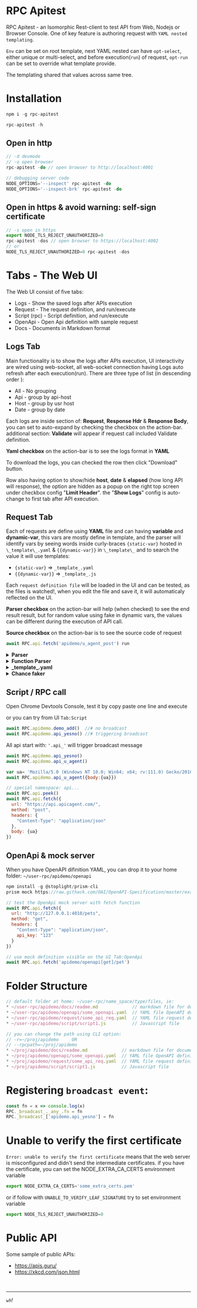 # RPC Apitest

RPC Apitest - an Isomorphic Rest-client to test API from Web, Nodejs or Browser Console. One of key feature is authoring request with `YAML nested templating`.

`Env` can be set on root template, next YAML nested can have `opt-select`, either unique or multi-select, and before execution(`run`) of request, `opt-run` can be set to override what template provide.

The templating shared that values across same tree.

# Installation
```js
npm i -g rpc-apitest

rpc-apitest -h
```
## Open in http  
```js
// -d devmode
// -o open browser
rpc-apitest -do // open browser to http://localhost:4001

// debugging server code
NODE_OPTIONS='--inspect' rpc-apitest -do
NODE_OPTIONS='--inspect-brk' rpc-apitest -do
```

## Open in https & avoid warning: self-sign certificate  
```js
// -s open in https
export NODE_TLS_REJECT_UNAUTHORIZED=0
rpc-apitest -dos // open browser to https://localhost:4002
// or
NODE_TLS_REJECT_UNAUTHORIZED=0 rpc-apitest -dos
```

# Tabs - The Web UI
The Web UI consist of five tabs:
* Logs - Show the saved logs after APIs execution
* Request - The request definition, and run/execute 
* Script (rpc) - Script definition, and run/execute
* OpenApi - Open Api definition with sample request
* Docs - Documents in Markdown format

## Logs Tab
Main functionality is to show the logs after APIs execution, UI interactivity are wired using web-socket, all web-socket connection having Logs auto refresh after each execution(run). There are three type of list (in descending order ): 
* All - No grouping
* Api - group by api-host
* Host - group by usr host
* Date - group by date

Each logs are inside section of: **Request**, **Response Hdr** & **Response Body**, you can set to auto-expand by checking the checkbox on the action-bar. additional section: **Validate** will appear if request call included Validate definition. 

**Yaml checkbox** on the action-bar is to see the logs format in **YAML**

To download the logs, you can checked the row then click "Download" button.

Row also having option to show/hide  **host**, **date** & **elapsed** (how long API will response), the option are hidden as a popup on the right top screen under checkbox config "**Limit Header**". the "**Show Logs**" config is auto-change to first tab after API execution.  

## Request Tab
Each of requests are define using **YAML** file and can having **variable** and **dynamic-var**, this vars are mostly define in template, and the parser will identify vars by seeing words inside curly-braces `{static-var}` hosted in `\_template\_.yaml` & `{{dynamic-var}}` in `\_template\_` and to search the value it will use templates:

* `{static-var}` => `_template_.yaml`
* `{{dynamic-var}}` => `_template_.js`

Each `request definition file` will be loaded in the UI and can be tested, as the files is watched!, when you edit the file and save it, it will automaticaly reflected on the UI.

**Parser checkbox** on the action-bar will help (when checked) to see the end result result, but for random value using fake in dynamic vars, the values can be different during the execution of API call.

**Source checkbox** on the action-bar is to see the source code of request 

```js
await RPC.api.fetch('apidemo/u_agent_post') run
```
<details><summary><b>Parser</b></summary>

## Parser
Capability of RPC-Apitest to interprate specific string rules (world inside curly-braces) as variable and during parsing, some rules having different meaning on how replacement behave: 
### Simple
if the world inside curly-braces contains "strings" chars without dots.
```js
greet: Hello        // _template_.yaml

...
body: {greet}       // request_post.yaml

=> body: Hello      // result
```
### Nested
meaning two-things 1) the definition is nested and want to access specific value, the world inside curly-braces need to reach the nested using "dots" separator -OR- 2) its a simple parser way with result of replacement will be nested.
```js
greet:              // _template_.yaml
  nice: Hi Alice

...
body: {greet.nice}  // request_post.yaml

=> body: Hi Alice

...
body: {greet}       // request_post.yaml

=> body:
     nice: Hi Alice // result
```
### Shorthand `{&}`
Ampersand will denotate the current key, ie: below show how it works during the parser
```js 
greet:              // _template_.yaml
  body: Howdy John

...
body: {greet.&}     // request_post.yaml
~>    {greet.body}

=> body: Howdy John // result
```
### Spread
Basic meaning is to replace the key with the nested values
```js
names:              // _template_.yaml
  first: John
  last: Doe

...
body:               // request_post.yaml
  _1: '{...names}'

=> body:            // result
    first: John
    last: Doe
```
## Inject on specific key
when **the Spread** words contain tilde "~" after it, its a key that need to search and do merged values.
```yaml
_validate: 
  -@:
    id: true
    userId: true
    title: true 
  response:
    200: 'records'

_body~-@:
  userId: false
  body: true

runs:
  validate~1: 
    _1: '{..._validate}'
  validate~2:
    _1: '{..._validate}'
    _2: '{..._body~-@}'

=>
runs:
  validate~1: 
    -@:
      id: true
      userId: true
      title: true 
    response:
      200: 'records'
  validate~2:
    -@:
      id: true
      userId: false
      title: true 
      body: true
    response:
      200: 'records'
```
</details>

<details><summary><b>Function Parser</b></summary>

## Function Parser
Function parser is a special `\_template\_.js` to host functions and it can use inside request as `{{dynamic-var}}`:
```js
module.exports = $ => ({ // _template_.js
  first: _ => rpc()._lib_.chance.first(),
  dtnow: _ => `{greet-ed} ${(new Date()).toISOString()}`,
})

body: {{now}}            // request_post.yaml
=> body: 2023-04-20T07:34:57.092Z
``` 
</details>

<details><summary><b>_template_.yaml</b></summary>

### Example of ROOT `_template_.yaml`
```yaml
baseurl: http://baseurl.com

env:
  dev:
    greet: '{baseurl}/hello from DEV'
  qa: 
    greet: '{baseurl}/hello from QA'
  noreplace: 'no change on vars'

default:
  method: get
  headers:
    Content-Type: application/json

greet: Hi from non ENV
greet-ed: hello

mainurl: '{baseurl}/woo'
date: '{{dtnow}}'
```
### Example after ROOT `_template_.yaml`

```yaml
select:
  w-me:
    me: 'its me'
  s~one:
    greet: howdy one
  s~two:
    greet: howdy two
```
**env:** on the root \_template\_ will determine which var will be taken presedence over regular one. the **Active Env** is visible on the UI as it show on the right-side of **the root \_template\_**. you can see var getting replaced by checking the `Parser` option on action-bar. Example below on `greet` var the posibility of values getting replaced:
```yaml
# env: dev
greet: 'http://baseurl.com/hello from DEV'

# env: qa
greet: 'http://baseurl.com/hello from QA'

# env: noreplace
greet: 'Hi from non ENV'

# select: one
greet: howdy one
``` 
**select:**/(**slc**) if selection is set, it will take precedence over (**env**) as show in last example when select set to **s~one** the greet value change to 'howdy one'. **text with tilde** is identified for unique selection.

**default:** on the root \_template\_ will be used on request definition
```yaml
# test.yaml
url: '{baseurl}/hello'
```
Parsed values:
```yaml
url: 'http://baseurl.com/hello'
headers:
  method: get
  Content-Type: application/json
```
</details>

<details><summary><b>Chance faker</b></summary>

## Chance faker
Built in Function Parser to generate random faker, you can visit [Chance website](https://chancejs.com/)
```js
body: {{chance.address}} // request_post.yaml
=> body: 908 Cezkaw Junction
``` 
Use Chrome Console browser to test `chance faker`
```js
await RPC.api.chance('name')
await RPC.api.chance('address')
await RPC.api.chance('cc', {type: 'mc'})
await RPC.api.chance('cc', {type: 'visa'})
await RPC.api.chance('paragraph', { sentences: 1 })
```
</details>

## Script / RPC call
Open Chrome Devtools Console, test it by copy paste one line and execute

or you can try from UI `Tab:Script` 
```js
await RPC.apidemo.demo_add()  //# no broadcast 
await RPC.apidemo.api_yesno() //# triggering broadcast
```

All api start with: `'.api_'` will trigger broadcast message
```js
await RPC.apidemo.api_yesno()   
await RPC.apidemo.api_u_agent() 

var ua= 'Mozilla/5.0 (Windows NT 10.0; Win64; x64; rv:111.0) Gecko/20100101 Firefox/111.0'
await RPC.apidemo.api_u_agent({body:{ua}})

// special namespace: api...
await RPC.api.peek()
await RPC.api.fetch({
  url: "https://api.apicagent.com/",
  method: "post",
  headers: {
    "Content-Type": "application/json"
  },
  body: {ua}
})
```
## OpenApi & mock server

When you have OpenAPI difinition YAML, you can drop it to your home folder: `~/user-rpc/apidemo/openapi` 
```js
npm install -g @stoplight/prism-cli
prism mock https://raw.githack.com/OAI/OpenAPI-Specification/master/examples/v3.0/petstore.yaml

// test the OpenApi mock server with fetch function
await RPC.api.fetch({
  url: "http://127.0.0.1:4010/pets",
  method: "get",
  headers: {
    "Content-Type": "application/json",
    api_key: "123"
  }
})

// use mock definition visible on the UI Tab:OpenApi
await RPC.api.fetch('apidemo/openapi[get]/pet')
```

# Folder Structure
```js
// default folder at home: ~/user-rpc/name_space/type/files, ie:
* ~/user-rpc/apidemo/docs/readme.md             // markdown file for documentation
* ~/user-rpc/apidemo/openapi/some_openapi.yaml  // YAML file OpenAPI definition
* ~/user-rpc/apidemo/request/some_api_req.yaml  // YAML file request definition
* ~/user-rpc/apidemo/script/script1.js          // Javascript file

// you can change the path using CLI option:
// -r=~/proj/apidemo     OR 
// --rpcpath=~/proj/apidemo
* ~/proj/apidemo/docs/readme.md             // markdown file for documentation
* ~/proj/apidemo/openapi/some_openapi.yaml  // YAML file OpenAPI definition
* ~/proj/apidemo/request/some_api_req.yaml  // YAML file request definition
* ~/proj/apidemo/script/script1.js          // Javascript file
```

# Registering `broadcast event`: 
```js
const fn = x => console.log(x)
RPC._broadcast_._any_.fn = fn
RPC._broadcast_['apidemo.api_yesno'] = fn
```

# Unable to verify the first certificate
`Error: unable to verify the first certificate` means that the web server is misconfigured and didn't send the intermediate certificates. if you have the certificate, you can set the NODE_EXTRA_CA_CERTS environment variable

```js
export NODE_EXTRA_CA_CERTS='some_extra_certs.pem'
```
or if follow with `UNABLE_TO_VERIFY_LEAF_SIGNATURE` try to set environment variable
```js
export NODE_TLS_REJECT_UNAUTHORIZED=0
```

# Public API
Some sample of public APIs:
* https://apis.guru/
* https://xkcd.com/json.html

<br/>
<hr/>

*`wh`!* 
